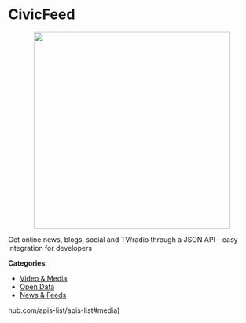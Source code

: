 # CivicFeed
<p align="center">
    <img width="400" src="https://raw.githubusercontent.com/apis-list/apis-list/apis/civicfeed/logo_256x256.png" />
</p>

Get online news, blogs, social and TV/radio through a JSON API - easy integration for developers



**Categories**:
- [Video & Media](https://github.com/apis-list/apis-list#video-and-media)
- [Open Data](https://github.com/apis-list/apis-list#open-data)
- [News & Feeds](https://github.com/apis-list/apis-list#news-and-feeds)



hub.com/apis-list/apis-list#media)







